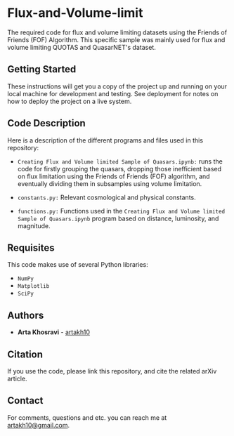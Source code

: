 # Flux-and-Volume-limit
The required code for flux and volume limiting datasets using the Friends of Friends (FOF) Algorithm. This specific sample was mainly used for flux and volume limiting QUOTAS and QuasarNET's dataset.

## Getting Started

These instructions will get you a copy of the project up and running on your local machine for development and testing. See deployment for notes on how to deploy the project on a live system.

## Code Description
Here is a description of the different programs and files used in this repository:


* ```Creating Flux and Volume limited Sample of Quasars.ipynb:``` runs the code for firstly grouping the quasars, dropping those inefficient based on flux limitation using the Friends of Friends (FOF) algorithm, and eventually dividing them in subsamples using volume limitation.

* ```constants.py:``` Relevant cosmological and physical constants.

* ```functions.py:``` Functions used in the ```Creating Flux and Volume limited Sample of Quasars.ipynb``` program based on distance, luminosity, and magnitude.


## Requisites
This code makes use of several Python libraries:

* ```NumPy```
* ```Matplotlib```
* ```SciPy```

## Authors

* **Arta Khosravi** - [artakh10](https://github.com/artakh10)


## Citation
If you use the code, please link this repository, and cite the related arXiv article.

## Contact
For comments, questions and etc. you can reach me at artakh10@gmail.com.
